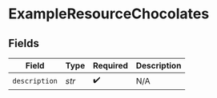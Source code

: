 # ExampleResourceChocolates


## Fields

| Field              | Type               | Required           | Description        |
| ------------------ | ------------------ | ------------------ | ------------------ |
| `description`      | *str*              | :heavy_check_mark: | N/A                |